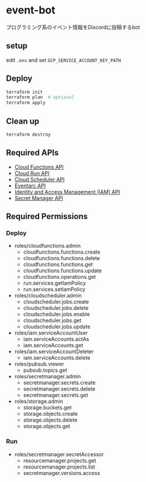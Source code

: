 # event-bot

プログラミング系のイベント情報をDiscordに投稿するbot

## setup

edit `.env` and set `GCP_SERVICE_ACCOUNT_KEY_PATH`

## Deploy

```bash
terraform init
terraform plan  # optional
terraform apply
```

## Clean up

```bash
terraform destroy
```

## Required APIs

- [Cloud Functions API](https://console.cloud.google.com/apis/api/cloudfunctions.googleapis.com)
- [Cloud Run API](https://console.cloud.google.com/apis/api/run.googleapis.com)
- [Cloud Scheduler API](https://console.cloud.google.com/apis/api/cloudscheduler.googleapis.com)
- [Eventarc API](https://console.cloud.google.com/apis/api/eventarc.googleapis.com)
- [Identity and Access Management (IAM) API](https://console.cloud.google.com/apis/api/iam.googleapis.com)
- [Secret Manager API](https://console.cloud.google.com/apis/api/secretmanager.googleapis.com)

## Required Permissions

### Deploy

- roles/cloudfunctions.admin
  - cloudfunctions.functions.create
  - cloudfunctions.functions.delete
  - cloudfunctions.functions.get
  - cloudfunctions.functions.update
  - cloudfunctions.operations.get
  - run.services.getIamPolicy
  - run.services.setIamPolicy
- roles/cloudscheduler.admin
  - cloudscheduler.jobs.create
  - cloudscheduler.jobs.delete
  - cloudscheduler.jobs.enable
  - cloudscheduler.jobs.get
  - cloudscheduler.jobs.update
- roles/iam.serviceAccountUser
  - iam.serviceAccounts.actAs
  - iam.serviceAccounts.get
- roles/iam.serviceAccountDeleter
  - iam.serviceAccounts.delete
- roles/pubsub.viewer
  - pubsub.topics.get
- roles/secretmanager.admin
  - secretmanager.secrets.create
  - secretmanager.secrets.delete
  - secretmanager.secrets.get
- roles/storage.admin
  - storage.buckets.get
  - storage.objects.create
  - storage.objects.delete
  - storage.objects.get

### Run

- roles/secretmanager.secretAccessor
  - resourcemanager.projects.get
  - resourcemanager.projects.list
  - secretmanager.versions.access
